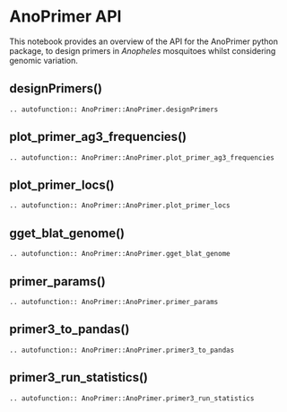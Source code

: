 # AnoPrimer API

This notebook provides an overview of the API for the AnoPrimer python package, to design primers in *Anopheles* mosquitoes whilst considering genomic variation.

## designPrimers()

```{eval-rst}
.. autofunction:: AnoPrimer::AnoPrimer.designPrimers
```

## plot_primer_ag3_frequencies()

```{eval-rst}
.. autofunction:: AnoPrimer::AnoPrimer.plot_primer_ag3_frequencies
```

## plot_primer_locs()

```{eval-rst}
.. autofunction:: AnoPrimer::AnoPrimer.plot_primer_locs
```

## gget_blat_genome()

```{eval-rst}
.. autofunction:: AnoPrimer::AnoPrimer.gget_blat_genome
```

## primer_params()

```{eval-rst}
.. autofunction:: AnoPrimer::AnoPrimer.primer_params
```

## primer3_to_pandas()

```{eval-rst}
.. autofunction:: AnoPrimer::AnoPrimer.primer3_to_pandas
```

## primer3_run_statistics()

```{eval-rst}
.. autofunction:: AnoPrimer::AnoPrimer.primer3_run_statistics
```
